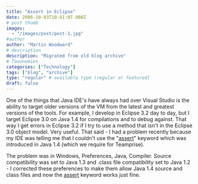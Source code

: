 ```yaml
---
title: "Assert in Eclipse"
date: 2006-10-03T10:41:07.000Z
# post thumb
images:
  - "/images/post/post-1.jpg"
#author
author: "Martin Woodward"
# description
description: "Migrated from old blog archive"
# Taxonomies
categories: ["Technology"]
tags: ["blog", "archive"]
type: "regular" # available type (regular or featured)
draft: false
---
```


One of the things that Java IDE's have always had over Visual Studio is the ability to target older versions of the VM from the latest and greatest versions of the tools.  For example, I develop in Eclipse 3.2 day to day, but I target Eclipse 3.0 on Java 1.4 for compilations and to debug against.  That way I get errors in Eclipse 3.2 if I try to use a method that isn't in the Eclipse 3.0 object model.  Very useful.  That said - I had a problem recently because my IDE was telling me that I couldn't use the "[assert](http://java.sun.com/j2se/1.4.2/docs/guide/lang/assert.html)" keyword which was introduced in Java 1.4 (which we require for Teamprise). 

The problem was in Windows, Preferences, Java, Compiler.  Source compatibility was set to Java 1.3 and .class file compatibility set to Java 1.2 - I corrected these preferences to make them allow Java 1.4 source and class files and now the [assert](http://java.sun.com/j2se/1.4.2/docs/guide/lang/assert.html) keyword works just fine.